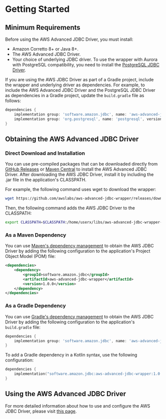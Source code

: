 # Getting Started

## Minimum Requirements

Before using the AWS Advanced JDBC Driver, you must install:

- Amazon Corretto 8+ or Java 8+.
- The AWS Advanced JDBC Driver.
- Your choice of underlying JDBC driver. To use the wrapper with Aurora with PostgreSQL compatibility, you need to install the [PostgreSQL JDBC Driver](https://github.com/pgjdbc/pgjdbc).

If you are using the AWS JDBC Driver as part of a Gradle project, include the wrapper and underlying driver as dependencies.  For example, to include the AWS Advanced JDBC Driver and the PostgreSQL JDBC Driver as dependencies in a Gradle project, update the ```build.gradle``` file as follows:

```gradle
dependencies {
    implementation group: 'software.amazon.jdbc', name: 'aws-advanced-jdbc-wrapper', version: '1.0.0'
    implementation group: 'org.postgresql', name: 'postgresql', version: '42.5.0'
}
```

## Obtaining the AWS Advanced JDBC Driver

### Direct Download and Installation

You can use pre-compiled packages that can be downloaded directly from [GitHub Releases](https://github.com/awslabs/aws-advanced-jdbc-wrapper/releases) or [Maven Central](https://search.maven.org/search?q=g:software.amazon.jdbc) to install the AWS Advanced JDBC Driver. After downloading the AWS JDBC Driver, install it by including the .jar file in the application's CLASSPATH.

For example, the following command uses wget to download the wrapper:

```bash
wget https://github.com/awslabs/aws-advanced-jdbc-wrapper/releases/download/1.0.0/aws-advanced-jdbc-wrapper-1.0.0.jar
```

Then, the following command adds the AWS JDBC Driver to the CLASSPATH:

```bash
export CLASSPATH=$CLASSPATH:/home/userx/libs/aws-advanced-jdbc-wrapper-1.0.0.jar
```

### As a Maven Dependency

You can use [Maven's dependency management](https://search.maven.org/search?q=g:software.amazon.jdbc) to obtain the AWS JDBC Driver by adding the following configuration to the application's Project Object Model (POM) file:

```xml
<dependencies>
    <dependency>
        <groupId>software.amazon.jdbc</groupId>
        <artifactId>aws-advanced-jdbc-wrapper</artifactId>
        <version>1.0.0</version>
    </dependency>
</dependencies>
```

### As a Gradle Dependency

You can use [Gradle's dependency management](https://search.maven.org/search?q=g:software.amazon.jdbc) to obtain the AWS JDBC Driver by adding the following configuration to the application's ```build.gradle``` file:

```gradle
dependencies {
    implementation group: 'software.amazon.jdbc', name: 'aws-advanced-jdbc-wrapper', version: '1.0.0'
}
```

To add a Gradle dependency in a Kotlin syntax, use the following configuration:

```kotlin
dependencies {
    implementation("software.amazon.jdbc:aws-advanced-jdbc-wrapper:1.0.0")
}
```

## Using the AWS Advanced JDBC Driver

For more detailed information about how to use and configure the AWS JDBC Driver, please visit [this page](using-the-jdbc-driver/UsingTheJdbcDriver.md).
